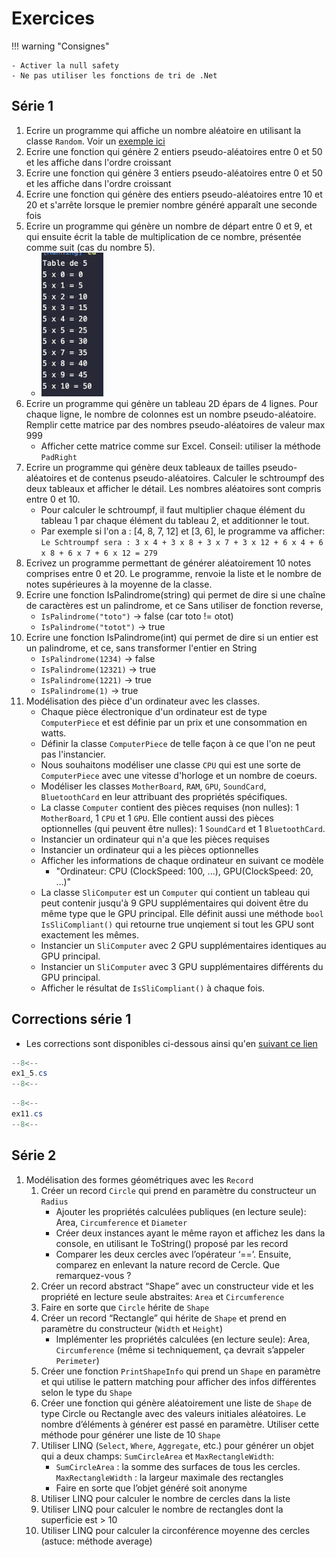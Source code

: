 # Exercices

!!! warning "Consignes"

    - Activer la null safety
    - Ne pas utiliser les fonctions de tri de .Net

## Série 1

1. Ecrire un programme qui affiche un nombre aléatoire en utilisant la classe `Random`. Voir un [exemple ici](https://learn.microsoft.com/en-us/dotnet/api/system.random?view=net-7.0#examples)
1. Ecrire une fonction qui génère 2 entiers pseudo-aléatoires entre 0 et 50 et les affiche dans l'ordre croissant
1. Ecrire une fonction qui génère 3 entiers pseudo-aléatoires entre 0 et 50 et les affiche dans l'ordre croissant
1. Ecrire une fonction qui génère des entiers pseudo-aléatoires entre 10 et 20 et s'arrête lorsque le premier nombre généré apparaît une seconde fois
1. Ecrire un programme qui génère un nombre de départ entre 0 et 9, et qui ensuite écrit la table de multiplication de ce nombre, présentée comme suit (cas du nombre 5).
    - ![table mult](img/table_mult.png)
1. Ecrire un programme qui génère un tableau 2D épars de 4 lignes. Pour chaque ligne, le nombre de colonnes est un nombre pseudo-aléatoire. Remplir cette matrice par des nombres pseudo-aléatoires de valeur max 999
    - Afficher cette matrice comme sur Excel. Conseil: utiliser la méthode `PadRight`
1. Ecrire un programme qui génère deux tableaux de tailles pseudo-aléatoires et de contenus pseudo-aléatoires. Calculer le schtroumpf des deux tableaux et afficher le détail. Les nombres aléatoires sont compris entre 0 et 10.
    - Pour calculer le schtroumpf, il faut multiplier chaque élément du tableau 1 par chaque élément du tableau 2, et additionner le tout.
    - Par exemple si l'on a : [4, 8, 7, 12] et [3, 6], le programme va afficher: `Le Schtroumpf sera : 3 x 4 + 3 x 8 + 3 x 7 + 3 x 12 + 6 x 4 + 6 x 8 + 6 x 7 + 6 x 12 = 279`
1. Ecrivez un programme permettant de générer aléatoirement 10 notes comprises entre 0 et 20. Le programme, renvoie la liste et le nombre de notes supérieures à la moyenne de la classe.
1. Ecrire une fonction IsPalindrome(string) qui permet de dire si une chaîne de caractères est un palindrome, et ce Sans utiliser de fonction reverse,
    - `IsPalindrome("toto")` -> false (car toto != otot)
    - `IsPalindrome("totot")` -> true
1. Ecrire une fonction IsPalindrome(int) qui permet de dire si un entier est un palindrome, et ce, sans transformer l'entier en String
    - `IsPalindrome(1234)` -> false
    - `IsPalindrome(12321)` -> true
    - `IsPalindrome(1221)` -> true
    - `IsPalindrome(1)` -> true
1. Modélisation des pièce d'un ordinateur avec les classes.
    - Chaque pièce électronique d'un ordinateur est de type `ComputerPiece` et est définie par un prix et une consommation en watts.
    - Définir la classe `ComputerPiece` de telle façon à ce que l'on ne peut pas l'instancier.
    - Nous souhaitons modéliser une classe `CPU` qui est une sorte de `ComputerPiece` avec une vitesse d'horloge et un nombre de coeurs.
    - Modéliser les classes `MotherBoard`, `RAM`, `GPU`, `SoundCard`, `BluetoothCard` en leur attribuant des propriétés spécifiques.
    - La classe `Computer` contient des pièces requises (non nulles): 1 `MotherBoard`, 1 `CPU` et 1 `GPU`. Elle contient aussi des pièces optionnelles (qui peuvent être nulles): 1 `SoundCard` et 1 `BluetoothCard`.
    - Instancier un ordinateur qui n'a que les pièces requises
    - Instancier un ordinateur qui a les pièces optionnelles
    - Afficher les informations de chaque ordinateur en suivant ce modèle
        - "Ordinateur: CPU (ClockSpeed: 100, ...), GPU(ClockSpeed: 20, ...)"
    - La classe `SliComputer` est un `Computer` qui contient un tableau qui peut contenir jusqu'à 9 GPU supplémentaires qui doivent être du même type que le GPU principal. Elle définit aussi une méthode `bool IsSliCompliant()` qui retourne true unqiement si tout les GPU sont exactement les mêmes.
    - Instancier un `SliComputer` avec 2 GPU supplémentaires identiques au GPU principal.
    - Instancier un `SliComputer` avec 3 GPU supplémentaires différents du GPU principal.
    - Afficher le résultat de `IsSliCompliant()` à chaque fois.

## Corrections série 1

- Les corrections sont disponibles ci-dessous ainsi qu'en [suivant ce lien](https://gist.github.com/yostane/9b9906b0c820460214400a2802b89276)

```cs title="exos de 1 à 5"
--8<--
ex1_5.cs
--8<--
```

```cs title="Exercice 11"
--8<--
ex11.cs
--8<--
```

## Série 2

1. Modélisation des formes géométriques avec les `Record`
    1. Créer un record `Circle` qui prend en paramètre du constructeur un `Radius`
        - Ajouter les propriétés calculées publiques (en lecture seule): Area, `Circumference` et `Diameter`
        - Créer deux instances ayant le même rayon et affichez les dans la console, en utilisant le ToString() proposé par les record
        - Comparer les deux cercles avec l’opérateur ‘==’. Ensuite, comparez en enlevant la nature record de Cercle. Que remarquez-vous ?
    1. Créer un record abstract “Shape” avec un constructeur vide et les propriété en lecture seule abstraites: `Area` et `Circumference`
    1. Faire en sorte que `Circle` hérite de `Shape`
    1. Créer un record “Rectangle” qui hérite de `Shape` et prend en paramètre du constructeur (`Width` et `Height`)
        - Implémenter les propriétés calculées (en lecture seule): Area, `Circumference` (même si techniquement, ça devrait s’appeler `Perimeter`)
    1. Créer une fonction `PrintShapeInfo` qui prend un `Shape` en paramètre et qui utilise le pattern matching pour afficher des infos différentes selon le type du `Shape`
    1. Créer une fonction qui génère aléatoirement une liste de `Shape` de type Circle ou Rectangle avec des valeurs initiales aléatoires. Le nombre d’éléments à générer est passé en paramètre. Utiliser cette méthode pour générer une liste de 10 `Shape`
    1. Utiliser LINQ (`Select`, `Where`, `Aggregate`, etc.) pour générer un objet qui a deux champs: `SumCircleArea` et `MaxRectangleWidth`:
        - `SumCircleArea` : la somme des surfaces de tous les cercles. `MaxRectangleWidth` : la largeur maximale des rectangles
        - Faire en sorte que l’objet généré soit anonyme
    1. Utiliser LINQ pour calculer le nombre de cercles dans la liste
    1. Utiliser LINQ pour calculer le nombre de rectangles dont la superficie est > 10
    1. Utiliser LINQ pour calculer la circonférence moyenne des cercles (astuce: méthode average)
